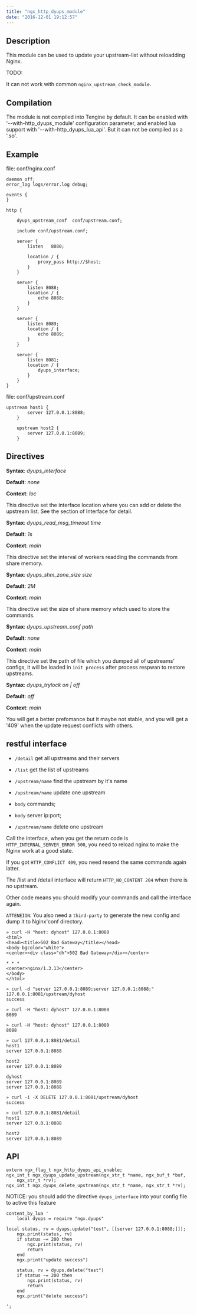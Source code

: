 ```yaml
---
title: "ngx_http_dyups_module"
date: "2016-12-01 19:12:57"
---
```



## Description

This module can be used to update your upstream-list without reloadding Nginx.

TODO:

It can not work with common `nginx_upstream_check_module`.

## Compilation

The module is not compiled into Tengine by default. It can be enabled with '--with-http_dyups_module'
configuration parameter, and enabled lua support with '--with-http_dyups_lua_api'.
But it can not be compiled as a '.so'.

## Example

file: conf/nginx.conf

```
daemon off;
error_log logs/error.log debug;

events {
}

http {

    dyups_upstream_conf  conf/upstream.conf;

    include conf/upstream.conf;

    server {
        listen   8080;

        location / {
            proxy_pass http://$host;
        }
    }

    server {
        listen 8088;
        location / {
            echo 8088;
        }
    }

    server {
        listen 8089;
        location / {
            echo 8089;
        }
    }

    server {
        listen 8081;
        location / {
            dyups_interface;
        }
    }
}
```

file: conf/upstream.conf

```
upstream host1 {
        server 127.0.0.1:8088;
    }

    upstream host2 {
        server 127.0.0.1:8089;
    }
```

## Directives

**Syntax**: _dyups_interface_

**Default**: _none_

**Context**: _loc_

This directive set the interface location where you can add or delete the upstream list. See the section of Interface for detail.

**Syntax**: _dyups_read_msg_timeout time_

**Default**: _1s_

**Context**: _main_

This directive set the interval of workers readding the commands from share memory.

**Syntax**: _dyups_shm_zone_size size_

**Default**: _2M_

**Context**: _main_

This directive set the size of share memory which used to store the commands.

**Syntax**: _dyups_upstream_conf path_

**Default**: _none_

**Context**: _main_

This directive set the path of file which you dumped all of upstreams' configs, it will be loaded in `init process` after process respwan to restore upstreams.

**Syntax**: _dyups_trylock on | off_ 

**Default**: _off_

**Context**: _main_

You will get a better prefomance but it maybe not stable, and you will get a '409' when the update request conflicts with others.

## restful interface

*   `/detail`         get all upstreams and their servers
*   `/list`           get the list of upstreams
*   `/upstream/name`  find the upstream by it's name

*   `/upstream/name`  update one upstream
*   `body` commands;
*   `body` server ip:port;

*   `/upstream/name`  delete one upstream

Call the interface, when you get the return code is `HTTP_INTERNAL_SERVER_ERROR 500`, you need to reload nginx to make the Nginx work at a good state.

If you got `HTTP_CONFLICT 409`, you need resend the same commands again latter.

The /list and /detail interface will return `HTTP_NO_CONTENT 204` when there is no upstream.

Other code means you should modify your commands and call the interface again.

`ATTENEION`: You also need a `third-party` to generate the new config and dump it to Nginx'conf directory.

```
» curl -H "host: dyhost" 127.0.0.1:8080
<html>
<head><title>502 Bad Gateway</title></head>
<body bgcolor="white">
<center><div class="dh">502 Bad Gateway</div></center>

* * *
<center>nginx/1.3.13</center>
</body>
</html>

» curl -d "server 127.0.0.1:8089;server 127.0.0.1:8088;" 127.0.0.1:8081/upstream/dyhost
success

» curl -H "host: dyhost" 127.0.0.1:8080
8089

» curl -H "host: dyhost" 127.0.0.1:8080
8088

» curl 127.0.0.1:8081/detail
host1
server 127.0.0.1:8088

host2
server 127.0.0.1:8089

dyhost
server 127.0.0.1:8089
server 127.0.0.1:8088

» curl -i -X DELETE 127.0.0.1:8081/upstream/dyhost
success

» curl 127.0.0.1:8081/detail
host1
server 127.0.0.1:8088

host2
server 127.0.0.1:8089
```

## API

```
extern ngx_flag_t ngx_http_dyups_api_enable;
ngx_int_t ngx_dyups_update_upstream(ngx_str_t *name, ngx_buf_t *buf,
    ngx_str_t *rv);
ngx_int_t ngx_dyups_delete_upstream(ngx_str_t *name, ngx_str_t *rv);
```

NOTICE:
    you should add the directive `dyups_interface` into your config file to active this feature

```
content_by_lua '
    local dyups = require "ngx.dyups"
```

```
local status, rv = dyups.update("test", [[server 127.0.0.1:8088;]]);
    ngx.print(status, rv)
    if status ~= 200 then
        ngx.print(status, rv)
        return
    end
    ngx.print("update success")

    status, rv = dyups.delete("test")
    if status ~= 200 then
        ngx.print(status, rv)
        return
    end
    ngx.print("delete success")

';

```
